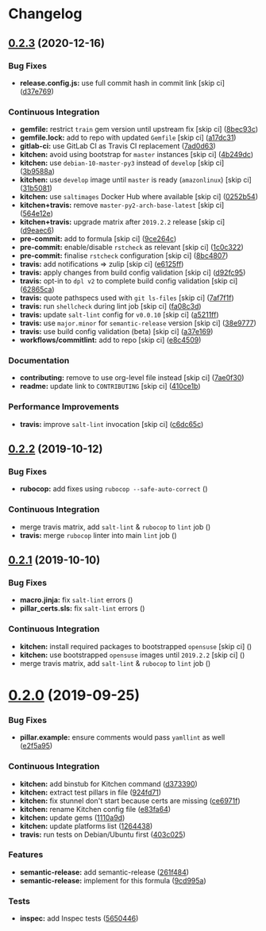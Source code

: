 # Changelog

## [0.2.3](https://github.com/saltstack-formulas/stunnel-formula/compare/v0.2.2...v0.2.3) (2020-12-16)


### Bug Fixes

* **release.config.js:** use full commit hash in commit link [skip ci] ([d37e769](https://github.com/saltstack-formulas/stunnel-formula/commit/d37e769b09803e321dd07e74cd450c0cb1761825))


### Continuous Integration

* **gemfile:** restrict `train` gem version until upstream fix [skip ci] ([8bec93c](https://github.com/saltstack-formulas/stunnel-formula/commit/8bec93c5a190f00fcb57be89d486d4252a2986d8))
* **gemfile.lock:** add to repo with updated `Gemfile` [skip ci] ([a17dc31](https://github.com/saltstack-formulas/stunnel-formula/commit/a17dc3162e8cf810b3e63ccd0742497e12c5d577))
* **gitlab-ci:** use GitLab CI as Travis CI replacement ([7ad0d63](https://github.com/saltstack-formulas/stunnel-formula/commit/7ad0d6362c7d61b85e1a54e5b05b7760051f0ddb))
* **kitchen:** avoid using bootstrap for `master` instances [skip ci] ([4b249dc](https://github.com/saltstack-formulas/stunnel-formula/commit/4b249dc3e409c829eabc23116105328019e75cbb))
* **kitchen:** use `debian-10-master-py3` instead of `develop` [skip ci] ([3b9588a](https://github.com/saltstack-formulas/stunnel-formula/commit/3b9588a16586cd498111142e40021124ccf88ac5))
* **kitchen:** use `develop` image until `master` is ready (`amazonlinux`) [skip ci] ([31b5081](https://github.com/saltstack-formulas/stunnel-formula/commit/31b5081863dd5dae492b25ec0ae0640ab66948e8))
* **kitchen:** use `saltimages` Docker Hub where available [skip ci] ([0252b54](https://github.com/saltstack-formulas/stunnel-formula/commit/0252b54b2c6cae66872be4ea9af9b97ddca54685))
* **kitchen+travis:** remove `master-py2-arch-base-latest` [skip ci] ([564e12e](https://github.com/saltstack-formulas/stunnel-formula/commit/564e12e1e04b7aeb580435e86aa495050951fae7))
* **kitchen+travis:** upgrade matrix after `2019.2.2` release [skip ci] ([d9eaec6](https://github.com/saltstack-formulas/stunnel-formula/commit/d9eaec662afeaaf2ee83c4c9455971c001b362ec))
* **pre-commit:** add to formula [skip ci] ([9ce264c](https://github.com/saltstack-formulas/stunnel-formula/commit/9ce264c34c8cb22b2ee58e1c7339b55b29ddcc3a))
* **pre-commit:** enable/disable `rstcheck` as relevant [skip ci] ([1c0c322](https://github.com/saltstack-formulas/stunnel-formula/commit/1c0c322cef909a76a739f36a38d141f887202660))
* **pre-commit:** finalise `rstcheck` configuration [skip ci] ([8bc4807](https://github.com/saltstack-formulas/stunnel-formula/commit/8bc48071a1b69fbfbd95aa1f0e92815bdb6d2a52))
* **travis:** add notifications => zulip [skip ci] ([e6125ff](https://github.com/saltstack-formulas/stunnel-formula/commit/e6125ff1a08aae66f5c817a57d3667fe256f9e03))
* **travis:** apply changes from build config validation [skip ci] ([d92fc95](https://github.com/saltstack-formulas/stunnel-formula/commit/d92fc95cf1b41008259680e5bca930746e61f2ba))
* **travis:** opt-in to `dpl v2` to complete build config validation [skip ci] ([62865ca](https://github.com/saltstack-formulas/stunnel-formula/commit/62865ca241e9aec743434a56e84b031a50ab1334))
* **travis:** quote pathspecs used with `git ls-files` [skip ci] ([7af7f1f](https://github.com/saltstack-formulas/stunnel-formula/commit/7af7f1f551fe8b7fb87e5af4b17d7edb0ba95f6e))
* **travis:** run `shellcheck` during lint job [skip ci] ([fa08c3d](https://github.com/saltstack-formulas/stunnel-formula/commit/fa08c3de83f3aa085fed16334d21b246d72dd4d5))
* **travis:** update `salt-lint` config for `v0.0.10` [skip ci] ([a5211ff](https://github.com/saltstack-formulas/stunnel-formula/commit/a5211ff103dcb829c3d842fbc1e285a4398d30ca))
* **travis:** use `major.minor` for `semantic-release` version [skip ci] ([38e9777](https://github.com/saltstack-formulas/stunnel-formula/commit/38e9777e2ffe80350948cd08d53c988764b93985))
* **travis:** use build config validation (beta) [skip ci] ([a37e169](https://github.com/saltstack-formulas/stunnel-formula/commit/a37e169478513c3d21a251193aa6c27f4f3e61c0))
* **workflows/commitlint:** add to repo [skip ci] ([e8c4509](https://github.com/saltstack-formulas/stunnel-formula/commit/e8c4509a6d41e0c26da9580c4313efbf594a4b77))


### Documentation

* **contributing:** remove to use org-level file instead [skip ci] ([7ae0f30](https://github.com/saltstack-formulas/stunnel-formula/commit/7ae0f304a5c5cbb4dd29bc01ef7c72dda065d4a5))
* **readme:** update link to `CONTRIBUTING` [skip ci] ([410ce1b](https://github.com/saltstack-formulas/stunnel-formula/commit/410ce1b3aa6a5c489ed6e8dcd39ed97bb48aff7f))


### Performance Improvements

* **travis:** improve `salt-lint` invocation [skip ci] ([c6dc65c](https://github.com/saltstack-formulas/stunnel-formula/commit/c6dc65c33fb90ab498cb94a52ef2292c9e1c5044))

## [0.2.2](https://github.com/saltstack-formulas/stunnel-formula/compare/v0.2.1...v0.2.2) (2019-10-12)


### Bug Fixes

* **rubocop:** add fixes using `rubocop --safe-auto-correct` ([](https://github.com/saltstack-formulas/stunnel-formula/commit/3738a21))


### Continuous Integration

* merge travis matrix, add `salt-lint` & `rubocop` to `lint` job ([](https://github.com/saltstack-formulas/stunnel-formula/commit/687e84f))
* **travis:** merge `rubocop` linter into main `lint` job ([](https://github.com/saltstack-formulas/stunnel-formula/commit/823496b))

## [0.2.1](https://github.com/saltstack-formulas/stunnel-formula/compare/v0.2.0...v0.2.1) (2019-10-10)


### Bug Fixes

* **macro.jinja:** fix `salt-lint` errors ([](https://github.com/saltstack-formulas/stunnel-formula/commit/09646f9))
* **pillar_certs.sls:** fix `salt-lint` errors ([](https://github.com/saltstack-formulas/stunnel-formula/commit/79100c1))


### Continuous Integration

* **kitchen:** install required packages to bootstrapped `opensuse` [skip ci] ([](https://github.com/saltstack-formulas/stunnel-formula/commit/219bf04))
* **kitchen:** use bootstrapped `opensuse` images until `2019.2.2` [skip ci] ([](https://github.com/saltstack-formulas/stunnel-formula/commit/9c9a58d))
* merge travis matrix, add `salt-lint` & `rubocop` to `lint` job ([](https://github.com/saltstack-formulas/stunnel-formula/commit/94f95e2))

# [0.2.0](https://github.com/saltstack-formulas/stunnel-formula/compare/v0.1.1...v0.2.0) (2019-09-25)


### Bug Fixes

* **pillar.example:** ensure comments would pass `yamllint` as well ([e2f5a95](https://github.com/saltstack-formulas/stunnel-formula/commit/e2f5a95))


### Continuous Integration

* **kitchen:** add binstub for Kitchen command ([d373390](https://github.com/saltstack-formulas/stunnel-formula/commit/d373390))
* **kitchen:** extract test pillars in file ([924fd71](https://github.com/saltstack-formulas/stunnel-formula/commit/924fd71))
* **kitchen:** fix stunnel don't start because certs are missing ([ce6971f](https://github.com/saltstack-formulas/stunnel-formula/commit/ce6971f))
* **kitchen:** rename Kitchen config file ([e83fa64](https://github.com/saltstack-formulas/stunnel-formula/commit/e83fa64))
* **kitchen:** update gems ([1110a9d](https://github.com/saltstack-formulas/stunnel-formula/commit/1110a9d))
* **kitchen:** update platforms list ([1264438](https://github.com/saltstack-formulas/stunnel-formula/commit/1264438))
* **travis:** run tests on Debian/Ubuntu first ([403c025](https://github.com/saltstack-formulas/stunnel-formula/commit/403c025))


### Features

* **semantic-release:** add semantic-release ([261f484](https://github.com/saltstack-formulas/stunnel-formula/commit/261f484))
* **semantic-release:** implement for this formula ([9cd995a](https://github.com/saltstack-formulas/stunnel-formula/commit/9cd995a))


### Tests

* **inspec:** add Inspec tests ([5650446](https://github.com/saltstack-formulas/stunnel-formula/commit/5650446))
